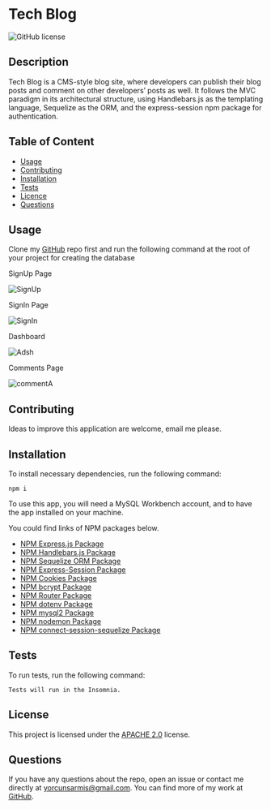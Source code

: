   # **Tech Blog**

  ![GitHub license](https://img.shields.io/badge/license-APACHE2.0-blue.svg)
  
  ## Description 
  
  Tech Blog is a CMS-style blog site, where developers can publish their blog posts and comment on other developers’ posts as well. It follows the MVC paradigm in its architectural structure, using Handlebars.js as the templating language, Sequelize as the ORM, and the express-session npm package for authentication. 

  ## Table of Content

  * [Usage](#usage)
  * [Contributing](#contributing)
  * [Installation](#installation)
  * [Tests](#tests)
  * [Licence](#license)
  * [Questions](#questions)

  ## Usage

  Clone my [GitHub](https://github.com/orcunSarmis/Tech_Blog) repo first and run the following command at the root of your project for creating the database
  
  SignUp Page
  
  ![SignUp](https://user-images.githubusercontent.com/79064464/175039142-7e44aed3-ef67-4fe8-a1a3-8422c758a701.png)
  
  SignIn Page
  
  ![SignIn](https://user-images.githubusercontent.com/79064464/175039231-efbf0e08-a8f0-4245-b425-4670a9eaf6b1.png)
  
  Dashboard 
  
  ![Adsh](https://user-images.githubusercontent.com/79064464/175036764-d59916dd-6c2a-407a-b03e-f3a9794b4a85.png)
 
  Comments Page
  
  
  ![commentA](https://user-images.githubusercontent.com/79064464/175225461-1efc5943-c9f9-4f35-9d55-b6237e8da2f7.png)  


  ## Contributing

  Ideas to improve this application are welcome, email me please.

  ## Installation

  To install necessary dependencies, run the following command:
  ```
  npm i
  ```
  To use this app, you will need a MySQL Workbench account, and to have the app installed on your machine.

  You could find links of NPM packages below.

  * [NPM Express.js Package](https://www.npmjs.com/package/express)
  * [NPM Handlebars.js Package](https://www.npmjs.com/package/handlebars)
  * [NPM Sequelize ORM Package](https://www.npmjs.com/package/sequelize)
  * [NPM Express-Session Package](https://www.npmjs.com/package/express-session)
  * [NPM Cookies Package](https://www.npmjs.com/package/cookies)
  * [NPM bcrypt Package](https://www.npmjs.com/package/bcrypt)
  * [NPM Router Package](https://www.npmjs.com/package/router)
  * [NPM dotenv Package](https://www.npmjs.com/package/dotenv)
  * [NPM mysql2 Package](https://www.npmjs.com/package/mysql2)
  * [NPM nodemon Package](https://www.npmjs.com/package/nodemon)
  * [NPM connect-session-sequelize Package](https://www.npmjs.com/package/connect-session-sequelize?activeTab=versions)
  
  ## Tests

  To run tests, run the following command:
  ```
  Tests will run in the Insomnia.
  ```
  ## License

   This project is licensed under the [APACHE 2.0](https://www.apache.org/licenses/LICENSE-2.0) license. 

  ## Questions

  If you have any questions about the repo, open an issue or contact me directly at yorcunsarmis@gmail.com. You can find more of my work at [GitHub](https://github.com/orcunSarmis/).
